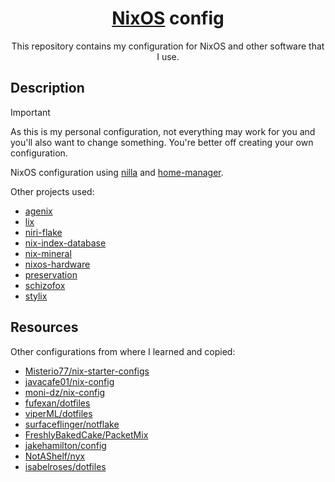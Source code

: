 <div align="center">

# [NixOS](https://nixos.org) config

This repository contains my configuration for NixOS and other software that I use.

</div>

## Description
> [!IMPORTANT]
> As this is my personal configuration, not everything may work for you and you'll also want to change something. You're better off creating your own configuration.

NixOS configuration using [nilla](https://github.com/nilla-nix/nilla) and [home-manager](https://github.com/nix-community/home-manager).

Other projects used:
- [agenix](https://github.com/ryantm/agenix)
- [lix](https://git.lix.systems/lix-project/nixos-module)
- [niri-flake](https://github.com/sodiboo/niri-flake)
- [nix-index-database](https://github.com/Mic92/nix-index-database)
- [nix-mineral](https://github.com/cynicsketch/nix-mineral)
- [nixos-hardware](https://github.com/nixos/nixos-hardware)
- [preservation](https://github.com/nix-community/preservation)
- [schizofox](https://github.com/schizofox/schizofox)
- [stylix](https://github.com/danth/stylix)

## Resources
Other configurations from where I learned and copied:
- [Misterio77/nix-starter-configs](https://github.com/Misterio77/nix-starter-configs)
- [javacafe01/nix-config](https://github.com/javacafe01/nix-config)
- [moni-dz/nix-config](https://github.com/moni-dz/nix-config)
- [fufexan/dotfiles](https://github.com/fufexan/dotfiles)
- [viperML/dotfiles](https://github.com/viperML/dotfiles)
- [surfaceflinger/notflake](https://github.com/surfaceflinger/notflake)
- [FreshlyBakedCake/PacketMix](https://github.com/FreshlyBakedCake/PacketMix)
- [jakehamilton/config](https://github.com/jakehamilton/config)
- [NotAShelf/nyx](https://github.com/NotAShelf/nyx)
- [isabelroses/dotfiles](https://github.com/isabelroses/dotfiles)

